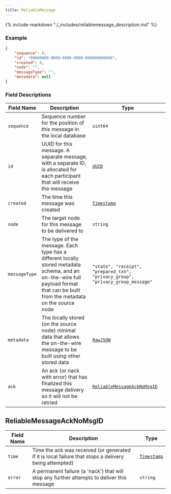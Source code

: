 ```yaml
---
title: ReliableMessage
---
```

{% include-markdown "./_includes/reliablemessage_description.md" %}

### Example

```json
{
    "sequence": 0,
    "id": "00000000-0000-0000-0000-000000000000",
    "created": 0,
    "node": "",
    "messageType": "",
    "metadata": null
}
```

### Field Descriptions

| Field Name | Description | Type |
|------------|-------------|------|
| `sequence` | Sequence number for the position of this message in the local database | `uint64` |
| `id` | UUID for this message. A separate message, with a separate ID, is allocated for each participant that will receive the message | [`UUID`](simpletypes.md#uuid) |
| `created` | The time this message was created | [`Timestamp`](simpletypes.md#timestamp) |
| `node` | The target node for this message to be delivered to | `string` |
| `messageType` | The type of the message. Each type has a different locally stored metadata schema, and an on-the-wire full payload format that can be built from the metadata on the source node | `"state", "receipt", "prepared_txn", "privacy_group", "privacy_group_message"` |
| `metadata` | The locally stored (on the source node) minimal data that allows the on-the-wire message to be built using other stored data | [`RawJSON`](simpletypes.md#rawjson) |
| `ack` | An ack (or nack with error) that has finalized this message delivery so it will not be retried | [`ReliableMessageAckNoMsgID`](#reliablemessageacknomsgid) |

## ReliableMessageAckNoMsgID

| Field Name | Description | Type |
|------------|-------------|------|
| `time` | Time the ack was received (or generated if it is local failure that stops a delivery being attempted) | [`Timestamp`](simpletypes.md#timestamp) |
| `error` | A permanent failure (a 'nack') that will stop any further attempts to deliver this message | `string` |


